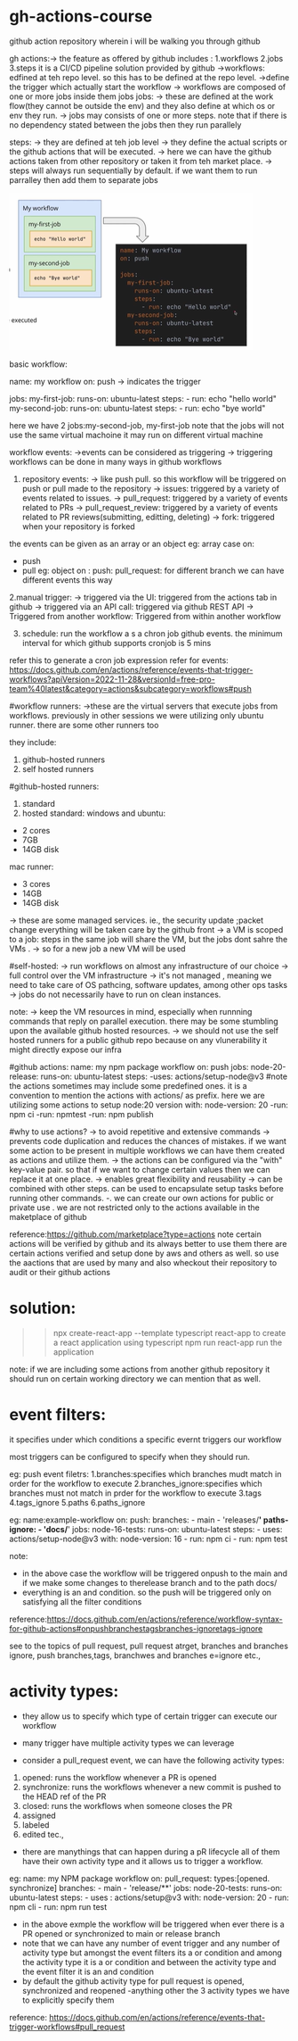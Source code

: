 # gh-actions-course
github action repository wherein i will be walking you through github

gh actions:-> the feature as offered by github includes :
1.workflows
2.jobs
3.steps
it is a CI/CD pipeline solution provided by github
->workflows: edfined at teh repo level. so this has to be defined at the repo level.
->define the trigger which actually start the workflow
-> workflows are composed of one or more jobs inside them jobs 
jobs: 
-> these are defined at the work flow(they cannot be outside the env) and they also define at which os or env they run.
-> jobs may consists of one or more steps. note that if there is no dependency stated between the jobs then they run parallely

steps:
-> they are defined at teh job level
-> they define the actual scripts or the github actions that will be executed.
-> here we can have the github actions taken from other repository or taken it from teh market place.
-> steps will always run sequentially by default. if we want them to run parralley then add them to separate jobs

![alt text](image.png)


basic workflow:

name: my workflow
on: push  -> indicates the trigger

jobs:
    my-first-job:
        runs-on: ubuntu-latest
        steps:
            - run: echo "hello world"
    my-second-job:
        runs-on: ubuntu-latest
        steps:
            - run: echo "bye world"

here we have 2 jobs:my-second-job, my-first-job
note that the jobs will not use the same virtual machoine it may run on different virtual machine

workflow events:
->events can be considered as triggering
-> triggering workflows can be done in many ways in github workflows
1. repository events:
->  like push pull. so this workflow will be triggered on push or pull made to the repository
->  issues: triggered by a variety of events related to issues.
-> pull_request: triggered by a variety of events related to PRs
-> pull_request_review: triggered by a variety of events related to PR reviews(submitting, editting, deleting)
-> fork: triggered when your repository is forked

 the events can be given as an array or an object
 eg: array case
 on:
 - push
 - pull
 eg: object
 on :
     push:
     pull_request: for different branch we can have different events this way

2.manual trigger:
-> triggered via the UI: triggered from the actions tab in github
-> triggered via an API call: triggered via github REST API
-> Triggered from another workflow: Triggered from within another workflow

3. schedule: run the workflow a s a chron job
github events. the minimum interval for which github supports cronjob is 5 mins

refer this to generate a cron job expression
refer for events: https://docs.github.com/en/actions/reference/events-that-trigger-workflows?apiVersion=2022-11-28&versionId=free-pro-team%40latest&category=actions&subcategory=workflows#push


#workflow runners:
->these are the virtual servers that execute jobs from workflows. previously in other sessions we were utilizing only ubuntu runner. there are some other runners too

they include:
1. github-hosted runners
2. self hosted runners


#github-hosted runners:
1.  standard
2.  hosted
standard:
windows and ubuntu:
*   2 cores 
*   7GB 
*   14GB disk

mac runner:
*   3 cores 
*   14GB 
*   14GB disk


-> these are some managed services. ie., the security update ;packet change everything will be taken care by the github front
->  a VM is scoped to a job: steps in the same job will share the VM, but the jobs dont sahre the VMs .
-> so for a new job a new VM will be used

#self-hosted:
-> run workflows on almost any infrastructure of our choice
-> full control over the VM infrastructure
-> it's not managed , meaning we need to take care of OS pathcing, software updates, among other ops tasks
-> jobs do not necessarily have to run on clean instances.

note:
-> keep the VM resources in mind, especially when runnning commands that reply on parallel execution. there may be some stumbling upon the available github hosted resources.
-> we should not use the self hosted runners for a public github repo because on any vlunerability it might directly expose our infra

#github actions:
name: my npm package workflow
on: push
jobs:
    node-20-release:
        runs-on: ubuntu-latest
        steps:
            -uses: actions/setup-node@v3  #note the actions sometimes may include some predefined ones. it is a convention to mention the actions with actions/ as prefix. here we are utilizing some actions to setup node:20 version
             with: 
                node-version: 20
            -run: npm ci
            -run: npmtest
            -run: npm publish

#why to use actions?
-> to avoid repetitive and extensive commands
-> prevents code duplication and reduces the chances of mistakes. if  we want some action to be present in multiple workflows we can have them created as actions and utilize them.
-> the actions can be configured via the "with" key-value pair. so that if we want to change certain values then we can replace it at one place.
-> enables great flexibility and reusability
-> can be combined with other steps. can be used to encapsulate setup tasks before running other commands.
-. we can create our own actions for public or private use . we are not restricted only to the actions available in the maketplace of github

reference:https://github.com/marketplace?type=actions
note certain actions will be verified by github and its always better to use them 
there are certain actions verified and setup done by aws and others as well. so use the aactions that are used by many and also wheckout their repository to audit or their github actions 

# solution:
>>npx create-react-app --template typescript react-app
to create a react application using typescript
>> npm run react-app
run the application

note: 
if we are including some actions from another github repository it should run on certain working directory we can mention that as well.

# event filters:
it specifies under which conditions a specific evernt triggers our workflow

most triggers can be configured to specify when they should run.

eg:
push event
filetrs:
1.branches:specifies which branches mudt match in order for the workflow to execute
2.branches_ignore:specifies which branches must not match in prder for the workflow to execute
3.tags
4.tags_ignore
5.paths
6.paths_ignore

eg:
name:example-workflow
on:
    push:
        branches:
            - main
            - 'releases/**'
        paths-ignore:
            - 'docs/**'
jobs:
    node-16-tests:
        runs-on: ubuntu-latest
        steps:
            - uses: actions/setup-node@v3
              with:
                node-version: 16
            - run: npm ci
            - run: npm test

note:
*   in the above case the workflow  will be triggered onpush to the main and if we make some changes to therelease branch and to the path docs/
*   everything is an and condition. so the push will be triggered only on satisfying all the filter conditions

reference:https://docs.github.com/en/actions/reference/workflow-syntax-for-github-actions#onpushbranchestagsbranches-ignoretags-ignore

see to the topics of pull request, pull request atrget, branches and branches ignore, push branches,tags, branchwes and branches e=ignore etc.,

# activity types:
- they allow us to specify which type of certain trigger can execute our workflow

- many trigger have multiple activity types we can leverage

- consider a pull_request event, we can have the following activity types:
1. opened: runs  the workflow whenever a PR is opened
2. synchronize: runs the workflows whenever a new commit is pushed to the HEAD ref of the PR
3. closed: runs the workflows when someone closes the PR
4. assigned
5. labeled
6. edited tec.,

- there are manythings that can happen during a pR lifecycle all of them have their own activity type and it allows us to trigger a workflow.

eg:
name: my NPM package workflow
on: 
    pull_request:
        types:[opened. synchronize]
        branches: 
            - main
            - 'release/**'
jobs:
    node-20-tests:
        runs-on: ubuntu-latest
        steps:
        - uses : actions/setup@v3
          with:
            node-version: 20
        - run: npm cli
        - run: npm run test
- in the above exmple the workflow will be triggered when ever there is a PR opened or synchronized to main or release branch  
- note that we can have any number of event trigger and any number of activity type but amongst the event filters its a or condition and among the activity type it is a or condition and between the activity type and the event filter it is an and condition
- by default the github activity type for pull request is opened, synchronized and reopened
-anything other the 3 activity types we have to explicitly specify them

reference:
https://docs.github.com/en/actions/reference/events-that-trigger-workflows#pull_request



